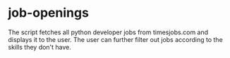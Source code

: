 # job-openings

The script fetches all python developer jobs from timesjobs.com and displays it to the user. The user can further filter out jobs according to the skills they don't have.